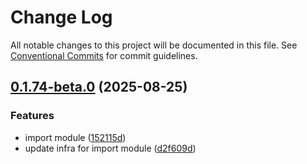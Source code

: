 # Change Log

All notable changes to this project will be documented in this file.
See [Conventional Commits](https://conventionalcommits.org) for commit guidelines.

## [0.1.74-beta.0](https://github.com/mbc-net/mbc-cqrs-serverless/compare/v0.1.73-beta.0...v0.1.74-beta.0) (2025-08-25)

### Features

- import module ([152115d](https://github.com/mbc-net/mbc-cqrs-serverless/commit/152115d7474bfd0a1cba5feb3d83110be87f486e))
- update infra for import module ([d2f609d](https://github.com/mbc-net/mbc-cqrs-serverless/commit/d2f609d2b4dea9a0265310461617a8a9d46d5d15))
